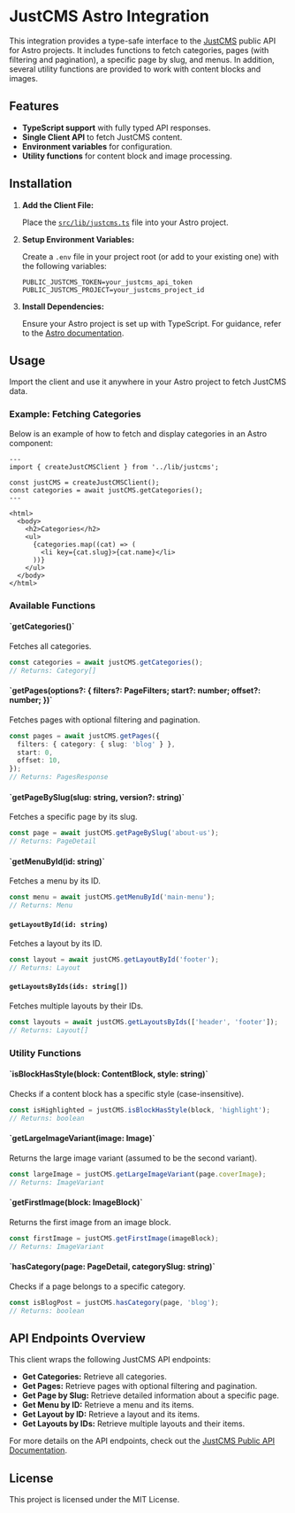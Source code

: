 # JustCMS Astro Integration

This integration provides a type-safe interface to the [JustCMS](https://justcms.co) public API for Astro projects. It includes functions to fetch categories, pages (with filtering and pagination), a specific page by slug, and menus. In addition, several utility functions are provided to work with content blocks and images.

## Features

- **TypeScript support** with fully typed API responses.
- **Single Client API** to fetch JustCMS content.
- **Environment variables** for configuration.
- **Utility functions** for content block and image processing.

## Installation

1. **Add the Client File:**

   Place the [`src/lib/justcms.ts`](./src/lib/justcms.ts) file into your Astro project.

2. **Setup Environment Variables:**

   Create a `.env` file in your project root (or add to your existing one) with the following variables:

   ```env
   PUBLIC_JUSTCMS_TOKEN=your_justcms_api_token
   PUBLIC_JUSTCMS_PROJECT=your_justcms_project_id
   ```

3. **Install Dependencies:**

   Ensure your Astro project is set up with TypeScript. For guidance, refer to the [Astro documentation](https://docs.astro.build).

## Usage

Import the client and use it anywhere in your Astro project to fetch JustCMS data.

### Example: Fetching Categories

Below is an example of how to fetch and display categories in an Astro component:

```astro
---
import { createJustCMSClient } from '../lib/justcms';

const justCMS = createJustCMSClient();
const categories = await justCMS.getCategories();
---

<html>
  <body>
    <h2>Categories</h2>
    <ul>
      {categories.map((cat) => (
        <li key={cat.slug}>{cat.name}</li>
      ))}
    </ul>
  </body>
</html>
```

### Available Functions

#### \`getCategories()\`

Fetches all categories.

```ts
const categories = await justCMS.getCategories();
// Returns: Category[]
```

#### \`getPages(options?: { filters?: PageFilters; start?: number; offset?: number; })\`

Fetches pages with optional filtering and pagination.

```ts
const pages = await justCMS.getPages({
  filters: { category: { slug: 'blog' } },
  start: 0,
  offset: 10,
});
// Returns: PagesResponse
```

#### \`getPageBySlug(slug: string, version?: string)\`

Fetches a specific page by its slug.

```ts
const page = await justCMS.getPageBySlug('about-us');
// Returns: PageDetail
```

#### \`getMenuById(id: string)\`

Fetches a menu by its ID.

```ts
const menu = await justCMS.getMenuById('main-menu');
// Returns: Menu
```

#### `getLayoutById(id: string)`

Fetches a layout by its ID.

```ts
const layout = await justCMS.getLayoutById('footer');
// Returns: Layout
```

#### `getLayoutsByIds(ids: string[])`

Fetches multiple layouts by their IDs.

```ts
const layouts = await justCMS.getLayoutsByIds(['header', 'footer']);
// Returns: Layout[]
```

### Utility Functions

#### \`isBlockHasStyle(block: ContentBlock, style: string)\`

Checks if a content block has a specific style (case-insensitive).

```ts
const isHighlighted = justCMS.isBlockHasStyle(block, 'highlight');
// Returns: boolean
```

#### \`getLargeImageVariant(image: Image)\`

Returns the large image variant (assumed to be the second variant).

```ts
const largeImage = justCMS.getLargeImageVariant(page.coverImage);
// Returns: ImageVariant
```

#### \`getFirstImage(block: ImageBlock)\`

Returns the first image from an image block.

```ts
const firstImage = justCMS.getFirstImage(imageBlock);
// Returns: ImageVariant
```

#### \`hasCategory(page: PageDetail, categorySlug: string)\`

Checks if a page belongs to a specific category.

```ts
const isBlogPost = justCMS.hasCategory(page, 'blog');
// Returns: boolean
```

## API Endpoints Overview

This client wraps the following JustCMS API endpoints:

- **Get Categories:** Retrieve all categories.
- **Get Pages:** Retrieve pages with optional filtering and pagination.
- **Get Page by Slug:** Retrieve detailed information about a specific page.
- **Get Menu by ID:** Retrieve a menu and its items.
- **Get Layout by ID:** Retrieve a layout and its items.
- **Get Layouts by IDs:** Retrieve multiple layouts and their items.

For more details on the API endpoints, check out the [JustCMS Public API Documentation](https://justcms.co/api).

## License

This project is licensed under the MIT License.
